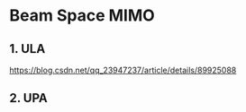 # Beam Space MIMO

## 1. ULA

https://blog.csdn.net/qq_23947237/article/details/89925088


## 2. UPA
